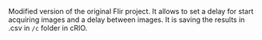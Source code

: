Modified version of the original Flir project.
It allows to set a delay for start acquiring images and a delay between images. 
It is saving the results in .csv in `/c` folder in cRIO.
